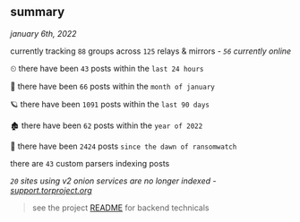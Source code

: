 
## summary
_january 6th, 2022_

currently tracking `88` groups across `125` relays & mirrors - _`56` currently online_

⏲ there have been `43` posts within the `last 24 hours`

🦈 there have been `66` posts within the `month of january`

🪐 there have been `1091` posts within the `last 90 days`

🏚 there have been `62` posts within the `year of 2022`

🦕 there have been `2424` posts `since the dawn of ransomwatch`

there are `43` custom parsers indexing posts

_`20` sites using v2 onion services are no longer indexed - [support.torproject.org](https://support.torproject.org/onionservices/v2-deprecation/)_

> see the project [README](https://github.com/thetanz/ransomwatch#ransomwatch--) for backend technicals
